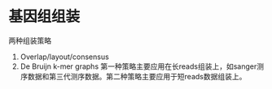 # 基因组组装
两种组装策略  
   1. Overlap/layout/consensus
   2. De Bruijn k-mer graphs
    第一种策略主要应用在长reads组装上，如sanger测序数据和第三代测序数据。第二种策略主要应用于短reads数据组装上。  

